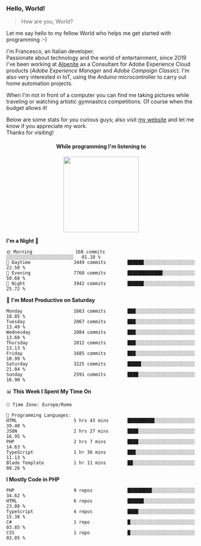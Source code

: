 ### Hello, World!

> How are you, World?

Let me say hello to my fellow World who helps me get started with programming :-)

I'm Francesco, an Italian developer.  
Passionate about technology and the world of entertainment, since 2019 I've been working at [Alpenite](https://www.alpenite.com) as a Consultant for Adobe Experience Cloud products (*Adobe Experience Manager* and *Adobe Campaign Classic*). I'm also very interested in IoT, using the *Arduino* microcontroller to carry out home automation projects.

When I'm not in front of a computer you can find me taking pictures while traveling or watching artistic gymnastics competitions. Of course when the budget allows it!

Below are some stats for you curious guys; also visit [my website](https://www.francescorega.eu) and let me know if you appreciate my work.  
Thanks for visiting!

<div align="center">
  <h4>While programming I'm listening to</h4>
  <a href="https://apps.francescorega.eu/now-playing/11147232609" target="_blank"><img src="https://apps.francescorega.eu/now-playing/11147232609" width="200"></a>
</div>

<!--START_SECTION:waka-->
**I'm a Night 🦉** 

```text
🌞 Morning                168 commits         ░░░░░░░░░░░░░░░░░░░░░░░░░   01.10 % 
🌆 Daytime                3449 commits        ██████░░░░░░░░░░░░░░░░░░░   22.50 % 
🌃 Evening                7768 commits        █████████████░░░░░░░░░░░░   50.68 % 
🌙 Night                  3942 commits        ██████░░░░░░░░░░░░░░░░░░░   25.72 % 
```
📅 **I'm Most Productive on Saturday** 

```text
Monday                   1663 commits        ███░░░░░░░░░░░░░░░░░░░░░░   10.85 % 
Tuesday                  2067 commits        ███░░░░░░░░░░░░░░░░░░░░░░   13.49 % 
Wednesday                2084 commits        ███░░░░░░░░░░░░░░░░░░░░░░   13.60 % 
Thursday                 2012 commits        ███░░░░░░░░░░░░░░░░░░░░░░   13.13 % 
Friday                   1685 commits        ███░░░░░░░░░░░░░░░░░░░░░░   10.99 % 
Saturday                 3225 commits        █████░░░░░░░░░░░░░░░░░░░░   21.04 % 
Sunday                   2591 commits        ████░░░░░░░░░░░░░░░░░░░░░   16.90 % 
```


📊 **This Week I Spent My Time On** 

```text
🕑︎ Time Zone: Europe/Rome

💬 Programming Languages: 
HTML                     5 hrs 43 mins       ██████████░░░░░░░░░░░░░░░   39.48 % 
JSON                     2 hrs 27 mins       ████░░░░░░░░░░░░░░░░░░░░░   16.95 % 
PHP                      2 hrs 7 mins        ████░░░░░░░░░░░░░░░░░░░░░   14.63 % 
TypeScript               1 hr 36 mins        ███░░░░░░░░░░░░░░░░░░░░░░   11.13 % 
Blade Template           1 hr 11 mins        ██░░░░░░░░░░░░░░░░░░░░░░░   08.26 % 
```

**I Mostly Code in PHP** 

```text
PHP                      9 repos             █████████░░░░░░░░░░░░░░░░   34.62 % 
HTML                     6 repos             ██████░░░░░░░░░░░░░░░░░░░   23.08 % 
TypeScript               4 repos             ████░░░░░░░░░░░░░░░░░░░░░   15.38 % 
C#                       1 repo              █░░░░░░░░░░░░░░░░░░░░░░░░   03.85 % 
CSS                      1 repo              █░░░░░░░░░░░░░░░░░░░░░░░░   03.85 % 
```




<!--END_SECTION:waka-->
